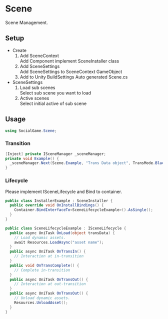 # Scene
Scene Management.  

## Setup
* Create
  1. Add SceneContext  
    Add Component implement SceneInstaller class
  1. Add SceneSettings  
    Add SceneSettings to SceneContext GameObject
  1. Add to Unity BuildSettings
    Auto generated Scene.cs
* SceneSettings
  1. Load sub scenes  
    Select sub scene you want to load
  1. Active scenes  
    Select initial active of sub scene

## Usage
```cs
using SocialGame.Scene;
```

### Transition
```cs
[Inject] private ISceneManager _sceneManager;
private void Example() {
  _sceneManager.Next(Scene.Example, "Trans Data object", TransMode.BlackFade));
}
```

### Lifecycle
Please implement ISceneLifecycle and Bind to container.

```cs
public class InstallerExample : SceneInstaller {
  public override void OnInstallBindings() {
    Container.BindInterfaceTo<SceneLifecycleExample>().AsSingle();
  }
}
```

```cs
public class SceneLifecycleExample : ISceneLifecycle {
  public async UniTask OnLoad(object transData) {
    // Load dynamic assets.
    await Resources.LoadAsync("asset name");
  }
  public async UniTask OnTransIn() {
    // Interaction at in-transition
  }
  public void OnTransComplete() {
    // Complete in-transition
  }
  public async UniTask OnTransOut() {
    // Interaction at out-transition
  }
  public async UniTask OnTransOut() {
    // Unload dynamic assets.
    Resources.UnloadAsset();
  }
}
```
